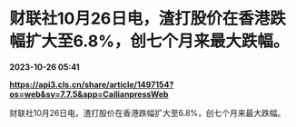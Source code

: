 # 财联社10月26日电，渣打股价在香港跌幅扩大至6.8%，创七个月来最大跌幅。

**2023-10-26 05:41**

**https://api3.cls.cn/share/article/1497154?os=web&sv=7.7.5&app=CailianpressWeb**

财联社10月26日电，渣打股价在香港跌幅扩大至6.8%，创七个月来最大跌幅。